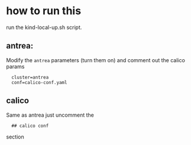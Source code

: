# how to run this

run the kind-local-up.sh script.

##  antrea: 
Modify the `antrea` parameters (turn them on) and comment out the calico params

```
  cluster=antrea
  conf=calico-conf.yaml
```

## calico

Same as antrea just uncomment the 

```
  ## calico conf
```

section
